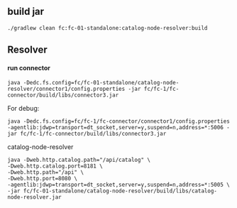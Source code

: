 ## build jar
```shell
./gradlew clean fc:fc-01-standalone:catalog-node-resolver:build
```

## Resolver
#### run connector
```shell
java -Dedc.fs.config=fc/fc-01-standalone/catalog-node-resolver/connector1/config.properties -jar fc/fc-1/fc-connector/build/libs/connector3.jar
```
For debug:
```shell
java -Dedc.fs.config=fc/fc-1/fc-connector/connector1/config.properties -agentlib:jdwp=transport=dt_socket,server=y,suspend=n,address=*:5006 -jar fc/fc-1/fc-connector/build/libs/connector3.jar
```
catalog-node-resolver

```shell
java -Dweb.http.catalog.path="/api/catalog" \
-Dweb.http.catalog.port=8181 \
-Dweb.http.path="/api" \
-Dweb.http.port=8080 \
-agentlib:jdwp=transport=dt_socket,server=y,suspend=n,address=*:5005 \
-jar fc/fc-01-standalone/catalog-node-resolver/build/libs/catalog-node-resolver.jar
```